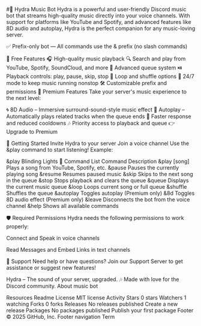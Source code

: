 #🎵 Hydra Music Bot
Hydra is a powerful and user-friendly Discord music bot that streams high-quality music directly into your voice channels. With support for platforms like YouTube and Spotify, and advanced features like 8D audio and autoplay, Hydra is the perfect companion for any music-loving server.

✅ Prefix-only bot — All commands use the & prefix (no slash commands)

🌟 Free Features
🎧 High-quality music playback
🔍 Search and play from YouTube, Spotify, SoundCloud, and more
📃 Advanced queue system
⏯️ Playback controls: play, pause, skip, stop
🔁 Loop and shuffle options
📡 24/7 mode to keep music running nonstop
🛠️ Customizable prefix and permissions
💎 Premium Features
Take your server's music experience to the next level:

🌀 8D Audio – Immersive surround-sound-style music effect
🔁 Autoplay – Automatically plays related tracks when the queue ends
🚀 Faster response and reduced cooldowns
🎶 Priority access to playback and queue
👉 Upgrade to Premium

🚀 Getting Started
Invite Hydra to your server
Join a voice channel
Use the &play command to start listening!
Example:

&play Blinding Lights
🔧 Command List
Command	Description
&play [song]	Plays a song from YouTube, Spotify, etc.
&pause	Pauses the currently playing song
&resume	Resumes paused music
&skip	Skips to the next song in the queue
&stop	Stops playback and clears the queue
&queue	Displays the current music queue
&loop	Loops current song or full queue
&shuffle	Shuffles the queue
&autoplay	Toggles autoplay (Premium only)
&8d	Toggles 8D audio effect (Premium only)
&leave	Disconnects the bot from the voice channel
&help	Shows all available commands

🛡️ Required Permissions
Hydra needs the following permissions to work properly:

Connect and Speak in voice channels

Read Messages and Embed Links in text channels

💬 Support
Need help or have questions?
Join our Support Server to get assistance or suggest new features!

Hydra – The sound of your server, upgraded.
🎶 Made with love for the Discord community.
About
music bot

Resources
 Readme
License
 MIT license
 Activity
Stars
 0 stars
Watchers
 1 watching
Forks
 0 forks
Releases
No releases published
Create a new release
Packages
No packages published
Publish your first package
Footer
© 2025 GitHub, Inc.
Footer navigation
Term
